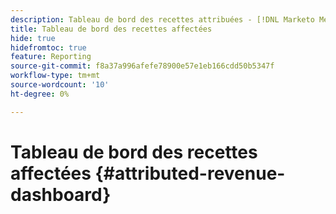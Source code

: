 ```yaml
---
description: Tableau de bord des recettes attribuées - [!DNL Marketo Measure] - Produit
title: Tableau de bord des recettes affectées
hide: true
hidefromtoc: true
feature: Reporting
source-git-commit: f8a37a996afefe78900e57e1eb166cdd50b5347f
workflow-type: tm+mt
source-wordcount: '10'
ht-degree: 0%

---
```


# Tableau de bord des recettes affectées {#attributed-revenue-dashboard}
